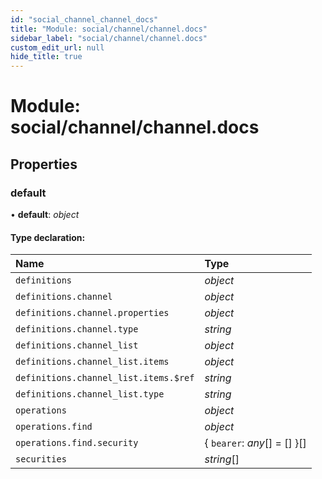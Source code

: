 ```yaml
---
id: "social_channel_channel_docs"
title: "Module: social/channel/channel.docs"
sidebar_label: "social/channel/channel.docs"
custom_edit_url: null
hide_title: true
---
```


# Module: social/channel/channel.docs

## Properties

### default

• **default**: *object*

#### Type declaration:

Name | Type |
:------ | :------ |
`definitions` | *object* |
`definitions.channel` | *object* |
`definitions.channel.properties` | *object* |
`definitions.channel.type` | *string* |
`definitions.channel_list` | *object* |
`definitions.channel_list.items` | *object* |
`definitions.channel_list.items.$ref` | *string* |
`definitions.channel_list.type` | *string* |
`operations` | *object* |
`operations.find` | *object* |
`operations.find.security` | { `bearer`: *any*[] = [] }[] |
`securities` | *string*[] |
